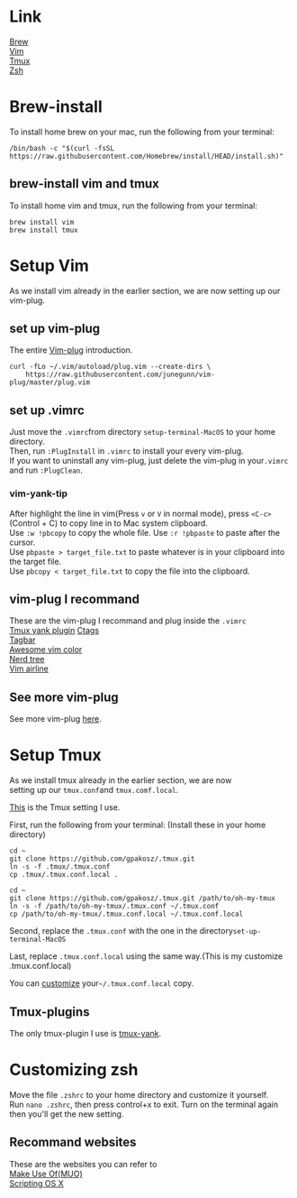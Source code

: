 # Link
[Brew](https://github.com/GINTOAHC/setup-terminal-MacOS/blob/main/README.md#brew-install)  
[Vim](https://github.com/GINTOAHC/setup-terminal-MacOS/blob/main/README.md#setup-vim)  
[Tmux](https://github.com/GINTOAHC/setup-terminal-MacOS/blob/main/README.md#setup-tmux)  
[Zsh](https://github.com/GINTOAHC/setup-terminal-MacOS/blob/main/README.md#customizing-zsh)  
# Brew-install
To install home brew on your mac, run the following from your terminal:
```
/bin/bash -c "$(curl -fsSL https://raw.githubusercontent.com/Homebrew/install/HEAD/install.sh)"
```
## brew-install vim and tmux
To install home vim and tmux, run the following from your terminal:
```
brew install vim
brew install tmux
```
# Setup Vim
As we install vim already in the earlier section, we are now setting up our vim-plug.  
## set up vim-plug
The entire [Vim-plug](https://github.com/junegunn/vim-plug) introduction.  
```
curl -fLo ~/.vim/autoload/plug.vim --create-dirs \
    https://raw.githubusercontent.com/junegunn/vim-plug/master/plug.vim
```
## set up .vimrc
Just move the ```.vimrc```from directory ```setup-terminal-MacOS``` to your home directory.  
Then, run ```:PlugInstall``` in ```.vimrc``` to install your every vim-plug.  
If you want to uninstall any vim-plug, just delete the vim-plug in your```.vimrc``` and run ```:PlugClean```.  
### vim-yank-tip
After highlight the line in vim(Press ```v``` or ```V``` in normal mode), press ```<C-c>```(Control + C) to copy line in to Mac system clipboard.  
Use ```:w !pbcopy``` to copy the whole file.  Use ```:r !pbpaste``` to paste after the cursor.  
Use ```pbpaste > target_file.txt``` to paste whatever is in your clipboard into the target file.  
Use ```pbcopy < target_file.txt``` to copy the file into the clipboard.  
## vim-plug I recommand
These are the vim-plug I recommand and plug inside the ```.vimrc```  
[Tmux yank plugin](https://github.com/tmux-plugins/tmux-yank/tree/master)
[Ctags](https://github.com/universal-ctags/ctags)  
[Tagbar](https://github.com/preservim/tagbar)  
[Awesome vim color](https://github.com/rafi/awesome-vim-colorschemes)  
[Nerd tree](https://github.com/scrooloose/nerdtree)  
[Vim airline](https://github.com/vim-airline/vim-airline)  
## See more vim-plug
See more vim-plug [here](https://vimawesome.com).
# Setup Tmux
As we install tmux already in the earlier section, we are now  
setting up our ```tmux.conf```and ```tmux.comf.local```.  
    
[This](https://github.com/gpakosz/.tmux) is the Tmux setting I use.  
    
First, run the following from your terminal: (Install these in your home directory)
```
cd ~
git clone https://github.com/gpakosz/.tmux.git
ln -s -f .tmux/.tmux.conf
cp .tmux/.tmux.conf.local .
```
```
cd ~
git clone https://github.com/gpakosz/.tmux.git /path/to/oh-my-tmux
ln -s -f /path/to/oh-my-tmux/.tmux.conf ~/.tmux.conf
cp /path/to/oh-my-tmux/.tmux.conf.local ~/.tmux.conf.local
```
Second, replace the ```.tmux.conf``` with the one in the directory```set-up-terminal-MacOS```  
    
Last, replace ```.tmux.conf.local``` using the same way.(This is my customize .tmux.conf.local)  
    
You can [customize](https://github.com/gpakosz/.tmux#configuration) your```~/.tmux.conf.local``` copy.  
## Tmux-plugins
The only tmux-plugin I use is [tmux-yank](https://github.com/tmux-plugins/tmux-yank).  
# Customizing zsh
Move the file ```.zshrc``` to your home directory and customize it yourself.  
Run `nano .zshrc`, then press control+x to exit. Turn on the terminal again then you'll get the new setting.  
## Recommand websites 
These are the websites you can refer to  
[Make Use Of(MUO)](https://www.makeuseof.com/customize-zsh-prompt-macos-terminal/)  
[Scripting OS X](https://scriptingosx.com/2019/07/moving-to-zsh-06-customizing-the-zsh-prompt/)  

